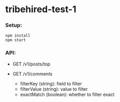 # tribehired-test-1

### Setup:

```
npm install
npm start
```


### API:

* GET /v1/posts/top

* GET /v1/comments
    - filterKey (string): field to filter
    - filterValue (string): value to filter
    - exactMatch (boolean): whether to filter exact
